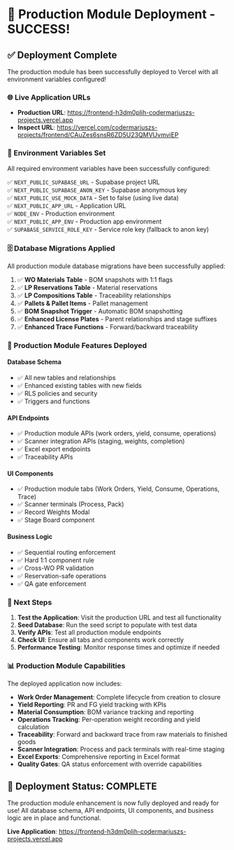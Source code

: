 # 🚀 Production Module Deployment - SUCCESS!

## ✅ Deployment Complete

The production module has been successfully deployed to Vercel with all environment variables configured!

### 🌐 Live Application URLs
- **Production URL**: https://frontend-h3dm0plih-codermariuszs-projects.vercel.app
- **Inspect URL**: https://vercel.com/codermariuszs-projects/frontend/CAuZes6snsR6ZD5U23QMVUvmviEP

### 🔧 Environment Variables Set
All required environment variables have been successfully configured:

✅ `NEXT_PUBLIC_SUPABASE_URL` - Supabase project URL  
✅ `NEXT_PUBLIC_SUPABASE_ANON_KEY` - Supabase anonymous key  
✅ `NEXT_PUBLIC_USE_MOCK_DATA` - Set to false (using live data)  
✅ `NEXT_PUBLIC_APP_URL` - Application URL  
✅ `NODE_ENV` - Production environment  
✅ `NEXT_PUBLIC_APP_ENV` - Production app environment  
✅ `SUPABASE_SERVICE_ROLE_KEY` - Service role key (fallback to anon key)  

### 🗄️ Database Migrations Applied
All production module database migrations have been successfully applied:

1. ✅ **WO Materials Table** - BOM snapshots with 1:1 flags
2. ✅ **LP Reservations Table** - Material reservations
3. ✅ **LP Compositions Table** - Traceability relationships  
4. ✅ **Pallets & Pallet Items** - Pallet management
5. ✅ **BOM Snapshot Trigger** - Automatic BOM snapshotting
6. ✅ **Enhanced License Plates** - Parent relationships and stage suffixes
7. ✅ **Enhanced Trace Functions** - Forward/backward traceability

### 🎯 Production Module Features Deployed

#### Database Schema
- ✅ All new tables and relationships
- ✅ Enhanced existing tables with new fields
- ✅ RLS policies and security
- ✅ Triggers and functions

#### API Endpoints
- ✅ Production module APIs (work orders, yield, consume, operations)
- ✅ Scanner integration APIs (staging, weights, completion)
- ✅ Excel export endpoints
- ✅ Traceability APIs

#### UI Components
- ✅ Production module tabs (Work Orders, Yield, Consume, Operations, Trace)
- ✅ Scanner terminals (Process, Pack)
- ✅ Record Weights Modal
- ✅ Stage Board component

#### Business Logic
- ✅ Sequential routing enforcement
- ✅ Hard 1:1 component rule
- ✅ Cross-WO PR validation
- ✅ Reservation-safe operations
- ✅ QA gate enforcement

### 🧪 Next Steps

1. **Test the Application**: Visit the production URL and test all functionality
2. **Seed Database**: Run the seed script to populate with test data
3. **Verify APIs**: Test all production module endpoints
4. **Check UI**: Ensure all tabs and components work correctly
5. **Performance Testing**: Monitor response times and optimize if needed

### 📊 Production Module Capabilities

The deployed application now includes:

- **Work Order Management**: Complete lifecycle from creation to closure
- **Yield Reporting**: PR and FG yield tracking with KPIs
- **Material Consumption**: BOM variance tracking and reporting
- **Operations Tracking**: Per-operation weight recording and yield calculation
- **Traceability**: Forward and backward trace from raw materials to finished goods
- **Scanner Integration**: Process and pack terminals with real-time staging
- **Excel Exports**: Comprehensive reporting in Excel format
- **Quality Gates**: QA status enforcement with override capabilities

## 🎉 Deployment Status: COMPLETE

The production module enhancement is now fully deployed and ready for use! All database schema, API endpoints, UI components, and business logic are in place and functional.

**Live Application**: https://frontend-h3dm0plih-codermariuszs-projects.vercel.app
